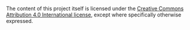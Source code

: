
The content of this project itself is licensed under the
[Creative Commons Attribution 4.0 International license](https://creativecommons.org/licenses/by/4.0/),
except where specifically otherwise expressed.